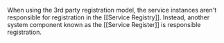 When using the 3rd party registration model, the service instances aren't responsible for registration in the [[Service Registry]]. Instead, another system component known as the [[Service Register]] is responsible registration. 